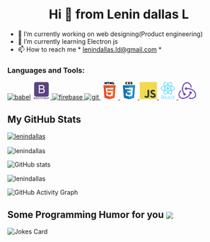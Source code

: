 
<h1 align="center">Hi 👋 from Lenin dallas L</h1> 

- 🔭 I’m currently working on web designing(Product engineering)  
- 🌱 I’m currently learning Electron js
- 📫 How to reach me * lenindallas.ld@gmail.com *


 <h3 align="left">Languages and Tools:</h3>

<p align="left"> 
 <a href="https://babeljs.io/" target="_blank"> <img src="https://bit.ly/3y4fQhP" alt="babel" width="40" height="40"/></a>  
  <a href="https://getbootstrap.com" target="_blank"> <img src="https://raw.githubusercontent.com/devicons/devicon/master/icons/bootstrap/bootstrap-plain-wordmark.svg" alt="bootstrap" width="40" height="40"/> </a> 
<!--   <a href="https://www.cprogramming.com/" target="_blank"> <img src="https://raw.githubusercontent.com/devicons/devicon/master/icons/c/c-original.svg" alt="c" width="40" height="40"/> </a>  -->
<!--   <a href="https://www.w3schools.com/cpp/" target="_blank"> <img src="https://raw.githubusercontent.com/devicons/devicon/master/icons/cplusplus/cplusplus-original.svg" alt="cplusplus" width="40" height="40"/> </a>  -->
  <a href="https://firebase.google.com/" target="_blank"> <img src="https://www.vectorlogo.zone/logos/firebase/firebase-icon.svg" alt="firebase" width="40" height="40"/> </a>
  <a href="https://git-scm.com/" target="_blank"> <img src="https://www.vectorlogo.zone/logos/git-scm/git-scm-icon.svg" alt="git" width="40" height="40"/> </a> 
  <a href="https://www.w3.org/html/" target="_blank"> <img src="https://raw.githubusercontent.com/devicons/devicon/master/icons/html5/html5-original-wordmark.svg" alt="html5" width="40" height="40"/> </a> 
  <a href="https://www.w3schools.com/css/" target="_blank"> <img src="https://raw.githubusercontent.com/devicons/devicon/master/icons/css3/css3-original-wordmark.svg" alt="css3" width="40" height="40"/> </a>
  <a href="https://developer.mozilla.org/en-US/docs/Web/JavaScript" target="_blank"> <img src="https://raw.githubusercontent.com/devicons/devicon/master/icons/javascript/javascript-original.svg" alt="javascript" width="40" height="40"/> </a> 
<!--   <a href="https://www.adobe.com/in/products/illustrator.html" target="_blank"> <img src="https://www.vectorlogo.zone/logos/adobe_illustrator/adobe_illustrator-icon.svg" alt="illustrator" width="40" height="40"/> </a> -->
<!--   <a href="https://www.linux.org/" target="_blank"> <img src="https://raw.githubusercontent.com/devicons/devicon/master/icons/linux/linux-original.svg" alt="linux" width="40" height="40"/> </a> -->
 <a href="https://reactjs.org/" target="_blank"> <img src="https://raw.githubusercontent.com/devicons/devicon/master/icons/react/react-original-wordmark.svg" alt="react" width="40" height="40"/> </a>
 <a href="https://redux.js.org" target="_blank"> <img src="https://raw.githubusercontent.com/devicons/devicon/master/icons/redux/redux-original.svg" alt="redux" width="40" height="40"/> </a>
<!--  <a href="https://www.adobe.com/products/xd.html" target="_blank"> <img src="https://cdn.worldvectorlogo.com/logos/adobe-xd.svg" alt="xd" width="40" height="40"/> </a> </p>
 -->

<h2> My GitHub Stats </h2>

<p align="left"> <a href="https://github.com/LENINDALLAS"><img src="https://github-profile-trophy.vercel.app/?username=lenindallas&theme=onedark" alt="lenindallas" /></a> </p>

<p><img align="center" src="https://github-readme-stats.vercel.app/api/top-langs?username=lenindallas&show_icons=true&locale=en&layout=compact&&theme=highcontrast" alt="lenindallas" /></p>

![GitHub stats](https://github-readme-stats.vercel.app/api?username=lenindallas&show_icons=true&count_private=true&&theme=highcontrast)  

 <span><img align="center" src="https://github-readme-streak-stats.herokuapp.com/?user=lenindallas&theme=highcontrast" alt="lenindallas" /></span>

![GitHub Activity Graph](https://activity-graph.herokuapp.com/graph?username=lenindallas&bg_color=000000&color=4fff67&line=4fff67&point=ffffff&area=true&hide_border=true)  

<h2> Some Programming Humor for you <img align ='center' src='https://media2.giphy.com/media/UQDSBzfyiBKvgFcSTw/giphy.gif?cid=ecf05e47p3cd513axbek3f56ti3jzizq8hincw20jauyyfyw&rid=giphy.gif' width = '75px'></h2>

![Jokes Card](https://readme-jokes.vercel.app/api?theme=dark)


